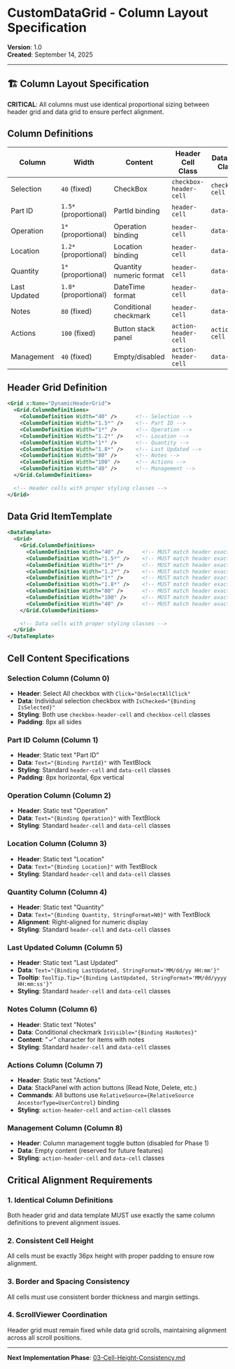 # CustomDataGrid - Column Layout Specification

**Version**: 1.0  
**Created**: September 14, 2025  

---

## 🏗️ Column Layout Specification

**CRITICAL**: All columns must use identical proportional sizing between header grid and data grid to ensure perfect alignment.

## Column Definitions

| Column | Width | Content | Header Cell Class | Data Cell Class | Purpose |
|--------|-------|---------|-------------------|-----------------|---------|
| Selection | `40` (fixed) | CheckBox | `checkbox-header-cell` | `checkbox-cell` | Multi-select functionality |
| Part ID | `1.5*` (proportional) | PartId binding | `header-cell` | `data-cell` | Primary identifier |
| Operation | `1*` (proportional) | Operation binding | `header-cell` | `data-cell` | Manufacturing operation |
| Location | `1.2*` (proportional) | Location binding | `header-cell` | `data-cell` | Inventory location |
| Quantity | `1*` (proportional) | Quantity numeric format | `header-cell` | `data-cell` | Stock quantity |
| Last Updated | `1.8*` (proportional) | DateTime format | `header-cell` | `data-cell` | Timestamp display |
| Notes | `80` (fixed) | Conditional checkmark | `header-cell` | `data-cell` | Note indicator |
| Actions | `100` (fixed) | Button stack panel | `action-header-cell` | `action-cell` | User actions |
| Management | `40` (fixed) | Empty/disabled | `action-header-cell` | `data-cell` | Future expansion |

## Header Grid Definition

```xml
<Grid x:Name="DynamicHeaderGrid">
  <Grid.ColumnDefinitions>
    <ColumnDefinition Width="40" />      <!-- Selection -->
    <ColumnDefinition Width="1.5*" />    <!-- Part ID -->
    <ColumnDefinition Width="1*" />      <!-- Operation -->
    <ColumnDefinition Width="1.2*" />    <!-- Location -->
    <ColumnDefinition Width="1*" />      <!-- Quantity -->
    <ColumnDefinition Width="1.8*" />    <!-- Last Updated -->
    <ColumnDefinition Width="80" />      <!-- Notes -->
    <ColumnDefinition Width="100" />     <!-- Actions -->
    <ColumnDefinition Width="40" />      <!-- Management -->
  </Grid.ColumnDefinitions>
  
  <!-- Header cells with proper styling classes -->
</Grid>
```

## Data Grid ItemTemplate

```xml
<DataTemplate>
  <Grid>
    <Grid.ColumnDefinitions>
      <ColumnDefinition Width="40" />      <!-- MUST match header exactly -->
      <ColumnDefinition Width="1.5*" />    <!-- MUST match header exactly -->
      <ColumnDefinition Width="1*" />      <!-- MUST match header exactly -->
      <ColumnDefinition Width="1.2*" />    <!-- MUST match header exactly -->
      <ColumnDefinition Width="1*" />      <!-- MUST match header exactly -->
      <ColumnDefinition Width="1.8*" />    <!-- MUST match header exactly -->
      <ColumnDefinition Width="80" />      <!-- MUST match header exactly -->
      <ColumnDefinition Width="100" />     <!-- MUST match header exactly -->
      <ColumnDefinition Width="40" />      <!-- MUST match header exactly -->
    </Grid.ColumnDefinitions>
    
    <!-- Data cells with proper styling classes -->
  </Grid>
</DataTemplate>
```

## Cell Content Specifications

### Selection Column (Column 0)
- **Header**: Select All checkbox with `Click="OnSelectAllClick"`
- **Data**: Individual selection checkbox with `IsChecked="{Binding IsSelected}"`
- **Styling**: Both use `checkbox-header-cell` and `checkbox-cell` classes
- **Padding**: 8px all sides

### Part ID Column (Column 1)
- **Header**: Static text "Part ID"
- **Data**: `Text="{Binding PartId}"` with TextBlock
- **Styling**: Standard `header-cell` and `data-cell` classes
- **Padding**: 8px horizontal, 6px vertical

### Operation Column (Column 2)
- **Header**: Static text "Operation"
- **Data**: `Text="{Binding Operation}"` with TextBlock
- **Styling**: Standard `header-cell` and `data-cell` classes

### Location Column (Column 3)
- **Header**: Static text "Location"
- **Data**: `Text="{Binding Location}"` with TextBlock
- **Styling**: Standard `header-cell` and `data-cell` classes

### Quantity Column (Column 4)
- **Header**: Static text "Quantity"
- **Data**: `Text="{Binding Quantity, StringFormat=N0}"` with TextBlock
- **Alignment**: Right-aligned for numeric display
- **Styling**: Standard `header-cell` and `data-cell` classes

### Last Updated Column (Column 5)
- **Header**: Static text "Last Updated"
- **Data**: `Text="{Binding LastUpdated, StringFormat='MM/dd/yy HH:mm'}"`
- **Tooltip**: `ToolTip.Tip="{Binding LastUpdated, StringFormat='MM/dd/yyyy HH:mm:ss'}"`
- **Styling**: Standard `header-cell` and `data-cell` classes

### Notes Column (Column 6)
- **Header**: Static text "Notes"
- **Data**: Conditional checkmark `IsVisible="{Binding HasNotes}"`
- **Content**: "✓" character for items with notes
- **Styling**: Standard `header-cell` and `data-cell` classes

### Actions Column (Column 7)
- **Header**: Static text "Actions"
- **Data**: StackPanel with action buttons (Read Note, Delete, etc.)
- **Commands**: All buttons use `RelativeSource={RelativeSource AncestorType=UserControl}` binding
- **Styling**: `action-header-cell` and `action-cell` classes

### Management Column (Column 8)
- **Header**: Column management toggle button (disabled for Phase 1)
- **Data**: Empty content (reserved for future features)
- **Styling**: `action-header-cell` and `data-cell` classes

## Critical Alignment Requirements

### 1. Identical Column Definitions
Both header grid and data template MUST use exactly the same column definitions to prevent alignment issues.

### 2. Consistent Cell Height
All cells must be exactly 36px height with proper padding to ensure row alignment.

### 3. Border and Spacing Consistency
All cells must use consistent border thickness and margin settings.

### 4. ScrollViewer Coordination
Header grid must remain fixed while data grid scrolls, maintaining alignment across all scroll positions.

---

**Next Implementation Phase**: [03-Cell-Height-Consistency.md](./03-Cell-Height-Consistency.md)